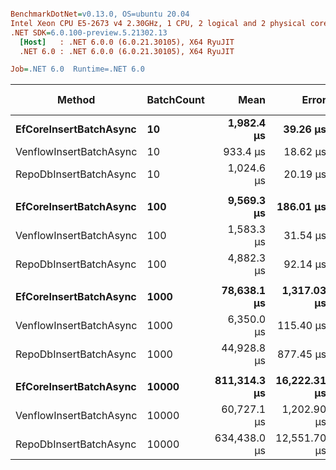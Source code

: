 ``` ini

BenchmarkDotNet=v0.13.0, OS=ubuntu 20.04
Intel Xeon CPU E5-2673 v4 2.30GHz, 1 CPU, 2 logical and 2 physical cores
.NET SDK=6.0.100-preview.5.21302.13
  [Host]   : .NET 6.0.0 (6.0.21.30105), X64 RyuJIT
  .NET 6.0 : .NET 6.0.0 (6.0.21.30105), X64 RyuJIT

Job=.NET 6.0  Runtime=.NET 6.0  

```
|                  Method | BatchCount |         Mean |        Error |       StdDev | Ratio | RatioSD |     Gen 0 |     Gen 1 | Gen 2 | Allocated |
|------------------------ |----------- |-------------:|-------------:|-------------:|------:|--------:|----------:|----------:|------:|----------:|
|  **EfCoreInsertBatchAsync** |         **10** |   **1,982.4 μs** |     **39.26 μs** |     **78.41 μs** |  **1.00** |    **0.00** |         **-** |         **-** |     **-** |     **94 KB** |
| VenflowInsertBatchAsync |         10 |     933.4 μs |     18.62 μs |     39.28 μs |  0.47 |    0.03 |         - |         - |     - |     10 KB |
|  RepoDbInsertBatchAsync |         10 |   1,024.6 μs |     20.19 μs |     43.90 μs |  0.52 |    0.03 |         - |         - |     - |     15 KB |
|                         |            |              |              |              |       |         |           |           |       |           |
|  **EfCoreInsertBatchAsync** |        **100** |   **9,569.3 μs** |    **186.01 μs** |    **206.75 μs** |  **1.00** |    **0.00** |   **31.2500** |   **15.6250** |     **-** |    **881 KB** |
| VenflowInsertBatchAsync |        100 |   1,583.3 μs |     31.54 μs |     89.98 μs |  0.17 |    0.01 |    1.9531 |         - |     - |     70 KB |
|  RepoDbInsertBatchAsync |        100 |   4,882.3 μs |     92.14 μs |    143.45 μs |  0.51 |    0.02 |         - |         - |     - |    142 KB |
|                         |            |              |              |              |       |         |           |           |       |           |
|  **EfCoreInsertBatchAsync** |       **1000** |  **78,638.1 μs** |  **1,317.03 μs** |  **1,231.95 μs** |  **1.00** |    **0.00** |  **285.7143** |  **142.8571** |     **-** |  **8,724 KB** |
| VenflowInsertBatchAsync |       1000 |   6,350.0 μs |    115.40 μs |    128.27 μs |  0.08 |    0.00 |   23.4375 |    7.8125 |     - |    675 KB |
|  RepoDbInsertBatchAsync |       1000 |  44,928.8 μs |    877.45 μs |  1,466.02 μs |  0.57 |    0.03 |         - |         - |     - |  1,399 KB |
|                         |            |              |              |              |       |         |           |           |       |           |
|  **EfCoreInsertBatchAsync** |      **10000** | **811,314.3 μs** | **16,222.31 μs** | **17,357.69 μs** |  **1.00** |    **0.00** | **3000.0000** | **1000.0000** |     **-** | **87,352 KB** |
| VenflowInsertBatchAsync |      10000 |  60,727.1 μs |  1,202.90 μs |  2,288.65 μs |  0.08 |    0.00 |  222.2222 |  111.1111 |     - |  6,788 KB |
|  RepoDbInsertBatchAsync |      10000 | 634,438.0 μs | 12,551.70 μs | 25,639.79 μs |  0.78 |    0.04 |         - |         - |     - | 13,928 KB |
